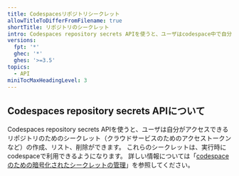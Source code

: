 ```yaml
---
title: Codespacesリポジトリシークレット
allowTitleToDifferFromFilename: true
shortTitle: リポジトリのシークレット
intro: Codespaces repository secrets APIを使うと、ユーザはcodespace中で自分がアクセスできるリポジトリのためのシークレット（クラウドサービスのためのアクセストークンなど）の作成、リスト、削除ができます。
versions:
  fpt: '*'
  ghec: '*'
  ghes: '>=3.5'
topics:
  - API
miniTocMaxHeadingLevel: 3
---
```


## Codespaces repository secrets APIについて

Codespaces repository secrets APIを使うと、ユーザは自分がアクセスできるリポジトリのためのシークレット（クラウドサービスのためのアクセストークンなど）の作成、リスト、削除ができます。 これらのシークレットは、実行時にcodespaceで利用できるようになります。 詳しい情報については「[codespaceのための暗号化されたシークレットの管理](/codespaces/managing-your-codespaces/managing-encrypted-secrets-for-your-codespaces)」を参照してください。
